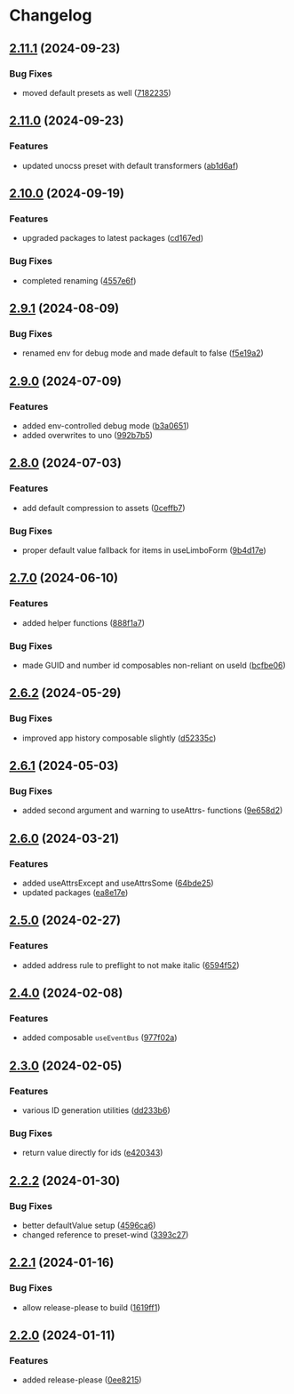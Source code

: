# Changelog

## [2.11.1](https://github.com/limbo-works/Limbo.Nuxt.Core/compare/v2.11.0...v2.11.1) (2024-09-23)


### Bug Fixes

* moved default presets as well ([7182235](https://github.com/limbo-works/Limbo.Nuxt.Core/commit/718223513c456b391067b29b10cd35719398ad70))

## [2.11.0](https://github.com/limbo-works/Limbo.Nuxt.Core/compare/v2.10.0...v2.11.0) (2024-09-23)


### Features

* updated unocss preset with default transformers ([ab1d6af](https://github.com/limbo-works/Limbo.Nuxt.Core/commit/ab1d6af2381d5203b41078408fbbf0e13d7f7ae1))

## [2.10.0](https://github.com/limbo-works/Limbo.Nuxt.Core/compare/v2.9.1...v2.10.0) (2024-09-19)


### Features

* upgraded packages to latest packages ([cd167ed](https://github.com/limbo-works/Limbo.Nuxt.Core/commit/cd167edad539bde756a57bd0afbafe56675b4fdf))


### Bug Fixes

* completed renaming ([4557e6f](https://github.com/limbo-works/Limbo.Nuxt.Core/commit/4557e6f923882d72c474109801b26924e1265f01))

## [2.9.1](https://github.com/limbo-works/Limbo.Nuxt.Core/compare/v2.9.0...v2.9.1) (2024-08-09)

### Bug Fixes

-   renamed env for debug mode and made default to false ([f5e19a2](https://github.com/limbo-works/Limbo.Nuxt.Core/commit/f5e19a2c8e65431cfeccea8bd34ca6e599c29e4d))

## [2.9.0](https://github.com/limbo-works/Limbo.Nuxt.Core/compare/v2.8.0...v2.9.0) (2024-07-09)

### Features

-   added env-controlled debug mode ([b3a0651](https://github.com/limbo-works/Limbo.Nuxt.Core/commit/b3a065104edec5e62eaed1f7324ad618dfa62951))
-   added overwrites to uno ([992b7b5](https://github.com/limbo-works/Limbo.Nuxt.Core/commit/992b7b58320645d4f8fcb2bdfdd8a686927e2549))

## [2.8.0](https://github.com/limbo-works/Limbo.Nuxt.Core/compare/v2.7.0...v2.8.0) (2024-07-03)

### Features

-   add default compression to assets ([0ceffb7](https://github.com/limbo-works/Limbo.Nuxt.Core/commit/0ceffb7a86e1514ac321d23c86957348f59c07ed))

### Bug Fixes

-   proper default value fallback for items in useLimboForm ([9b4d17e](https://github.com/limbo-works/Limbo.Nuxt.Core/commit/9b4d17ec01649a3da24d791ce5b00cb10a517730))

## [2.7.0](https://github.com/limbo-works/Limbo.Nuxt.Core/compare/v2.6.2...v2.7.0) (2024-06-10)

### Features

-   added helper functions ([888f1a7](https://github.com/limbo-works/Limbo.Nuxt.Core/commit/888f1a77899163316305dfc1badd342b8dfbaffe))

### Bug Fixes

-   made GUID and number id composables non-reliant on useId ([bcfbe06](https://github.com/limbo-works/Limbo.Nuxt.Core/commit/bcfbe063dce459b3d56b3be6626e83ac306d48f1))

## [2.6.2](https://github.com/limbo-works/Limbo.Nuxt.Core/compare/v2.6.1...v2.6.2) (2024-05-29)

### Bug Fixes

-   improved app history composable slightly ([d52335c](https://github.com/limbo-works/Limbo.Nuxt.Core/commit/d52335cc2e9cae69382db1a7f1fc62af3b77dc45))

## [2.6.1](https://github.com/limbo-works/Limbo.Nuxt.Core/compare/v2.6.0...v2.6.1) (2024-05-03)

### Bug Fixes

-   added second argument and warning to useAttrs- functions ([9e658d2](https://github.com/limbo-works/Limbo.Nuxt.Core/commit/9e658d2c2b001d930cda99e813d631ebc973f7af))

## [2.6.0](https://github.com/limbo-works/Limbo.Nuxt.Core/compare/v2.5.0...v2.6.0) (2024-03-21)

### Features

-   added useAttrsExcept and useAttrsSome ([64bde25](https://github.com/limbo-works/Limbo.Nuxt.Core/commit/64bde258ad88595fa2355ab17f1183e61f197514))
-   updated packages ([ea8e17e](https://github.com/limbo-works/Limbo.Nuxt.Core/commit/ea8e17e080c9ef0777c63745ce0b8f972275fa5a))

## [2.5.0](https://github.com/limbo-works/Limbo.Nuxt.Core/compare/v2.4.0...v2.5.0) (2024-02-27)

### Features

-   added address rule to preflight to not make italic ([6594f52](https://github.com/limbo-works/Limbo.Nuxt.Core/commit/6594f529abf183888d69aa7b042a2da2f5616470))

## [2.4.0](https://github.com/limbo-works/Limbo.Nuxt.Core/compare/v2.3.0...v2.4.0) (2024-02-08)

### Features

-   added composable `useEventBus` ([977f02a](https://github.com/limbo-works/Limbo.Nuxt.Core/commit/977f02a8feea15077f899b6859ca8e3be4e2f16f))

## [2.3.0](https://github.com/limbo-works/Limbo.Nuxt.Core/compare/v2.2.2...v2.3.0) (2024-02-05)

### Features

-   various ID generation utilities ([dd233b6](https://github.com/limbo-works/Limbo.Nuxt.Core/commit/dd233b6c3a80275fd9fffa6b958ab7b0bf8fce77))

### Bug Fixes

-   return value directly for ids ([e420343](https://github.com/limbo-works/Limbo.Nuxt.Core/commit/e42034364dacf88037e640e265e8775254bb6ce0))

## [2.2.2](https://github.com/limbo-works/Limbo.Nuxt.Core/compare/v2.2.1...v2.2.2) (2024-01-30)

### Bug Fixes

-   better defaultValue setup ([4596ca6](https://github.com/limbo-works/Limbo.Nuxt.Core/commit/4596ca64d9d9ddd804f0d922defc51423e1a643c))
-   changed reference to preset-wind ([3393c27](https://github.com/limbo-works/Limbo.Nuxt.Core/commit/3393c27a31b6363fffa6a69514c7628e50c9be48))

## [2.2.1](https://github.com/limbo-works/Limbo.Nuxt.Core/compare/v2.2.0...v2.2.1) (2024-01-16)

### Bug Fixes

-   allow release-please to build ([1619ff1](https://github.com/limbo-works/Limbo.Nuxt.Core/commit/1619ff12986e246ff3c721c57117b00cf4125a96))

## [2.2.0](https://github.com/limbo-works/Limbo.Nuxt.Core/compare/2.1.0...v2.2.0) (2024-01-11)

### Features

-   added release-please ([0ee8215](https://github.com/limbo-works/Limbo.Nuxt.Core/commit/0ee8215f24b6ca592e3c59abf55a28aba9b9552b))
